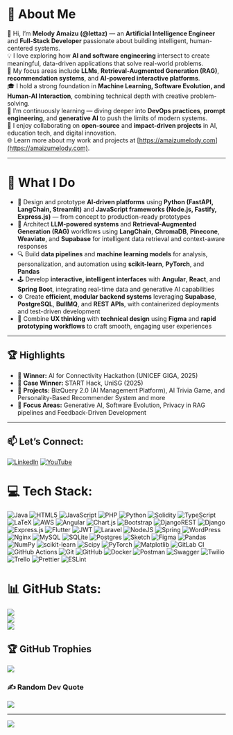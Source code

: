 # 💫 About Me
👋 Hi, I’m **Melody Amaizu (@lettaz)** — an **Artificial Intelligence Engineer** and **Full-Stack Developer** passionate about building intelligent, human-centered systems.  
💡 I love exploring how **AI and software engineering** intersect to create meaningful, data-driven applications that solve real-world problems.  
🧠 My focus areas include **LLMs**, **Retrieval-Augmented Generation (RAG)**, **recommendation systems**, and **AI-powered interactive platforms**.  
🎓 I hold a strong foundation in **Machine Learning, Software Evolution, and Human-AI Interaction**, combining technical depth with creative problem-solving.  
🌱 I’m continuously learning — diving deeper into **DevOps practices**, **prompt engineering**, and **generative AI** to push the limits of modern systems.  
💞️ I enjoy collaborating on **open-source** and **impact-driven projects** in AI, education tech, and digital innovation.  
🌐 Learn more about my work and projects at [https://amaizumelody.com](https://amaizumelody.com).  

---

# 🧩 What I Do
- 🧠 Design and prototype **AI-driven platforms** using **Python (FastAPI, LangChain, Streamlit)** and **JavaScript frameworks (Node.js, Fastify, Express.js)** — from concept to production-ready prototypes  
- 🧩 Architect **LLM-powered systems** and **Retrieval-Augmented Generation (RAG)** workflows using **LangChain**, **ChromaDB**, **Pinecone**, **Weaviate**, and **Supabase** for intelligent data retrieval and context-aware responses  
- 🔍 Build **data pipelines** and **machine learning models** for analysis, personalization, and automation using **scikit-learn**, **PyTorch**, and **Pandas**  
- 🕹️ Develop **interactive, intelligent interfaces** with **Angular**, **React**, and **Spring Boot**, integrating real-time data and generative AI capabilities  
- ⚙️ Create **efficient, modular backend systems** leveraging **Supabase**, **PostgreSQL**, **BullMQ**, and **REST APIs**, with containerized deployments and test-driven development  
- 🎨 Combine **UX thinking** with **technical design** using **Figma** and **rapid prototyping workflows** to craft smooth, engaging user experiences   

---

## 🏆 Highlights
- 🥇 **Winner:** AI for Connectivity Hackathon (UNICEF GIGA, 2025)  
- 🧩 **Case Winner:** START Hack, UniSG (2025)  
- 🚀 **Projects:** BizQuery 2.0 (AI Management Platform), AI Trivia Game, and Personality-Based Recommender System  and more
- 📘 **Focus Areas:** Generative AI, Software Evolution, Privacy in RAG pipelines  and Feedback-Driven Development  

---

## 📫 Let’s Connect:
[![LinkedIn](https://img.shields.io/badge/LinkedIn-%230077B5.svg?logo=linkedin&logoColor=white)](https://linkedin.com/in/http://linkedin.com/in/amaizu-melody-6ab91b12a) [![YouTube](https://img.shields.io/badge/YouTube-%23FF0000.svg?logo=YouTube&logoColor=white)](https://youtube.com/@https://youtube.com/@buildwithmel5486?si=uVJI6SctYQJEyhro) 

# 💻 Tech Stack:
![Java](https://img.shields.io/badge/java-%23ED8B00.svg?style=for-the-badge&logo=openjdk&logoColor=white) ![HTML5](https://img.shields.io/badge/html5-%23E34F26.svg?style=for-the-badge&logo=html5&logoColor=white) ![JavaScript](https://img.shields.io/badge/javascript-%23323330.svg?style=for-the-badge&logo=javascript&logoColor=%23F7DF1E) ![PHP](https://img.shields.io/badge/php-%23777BB4.svg?style=for-the-badge&logo=php&logoColor=white) ![Python](https://img.shields.io/badge/python-3670A0?style=for-the-badge&logo=python&logoColor=ffdd54) ![Solidity](https://img.shields.io/badge/Solidity-%23363636.svg?style=for-the-badge&logo=solidity&logoColor=white) ![TypeScript](https://img.shields.io/badge/typescript-%23007ACC.svg?style=for-the-badge&logo=typescript&logoColor=white) ![LaTeX](https://img.shields.io/badge/latex-%23008080.svg?style=for-the-badge&logo=latex&logoColor=white) ![AWS](https://img.shields.io/badge/AWS-%23FF9900.svg?style=for-the-badge&logo=amazon-aws&logoColor=white) ![Angular](https://img.shields.io/badge/angular-%23DD0031.svg?style=for-the-badge&logo=angular&logoColor=white) ![Chart.js](https://img.shields.io/badge/chart.js-F5788D.svg?style=for-the-badge&logo=chart.js&logoColor=white) ![Bootstrap](https://img.shields.io/badge/bootstrap-%238511FA.svg?style=for-the-badge&logo=bootstrap&logoColor=white) ![DjangoREST](https://img.shields.io/badge/DJANGO-REST-ff1709?style=for-the-badge&logo=django&logoColor=white&color=ff1709&labelColor=gray) ![Django](https://img.shields.io/badge/django-%23092E20.svg?style=for-the-badge&logo=django&logoColor=white) ![Express.js](https://img.shields.io/badge/express.js-%23404d59.svg?style=for-the-badge&logo=express&logoColor=%2361DAFB) ![Flutter](https://img.shields.io/badge/Flutter-%2302569B.svg?style=for-the-badge&logo=Flutter&logoColor=white) ![JWT](https://img.shields.io/badge/JWT-black?style=for-the-badge&logo=JSON%20web%20tokens) ![Laravel](https://img.shields.io/badge/laravel-%23FF2D20.svg?style=for-the-badge&logo=laravel&logoColor=white) ![NodeJS](https://img.shields.io/badge/node.js-6DA55F?style=for-the-badge&logo=node.js&logoColor=white) ![Spring](https://img.shields.io/badge/spring-%236DB33F.svg?style=for-the-badge&logo=spring&logoColor=white) ![WordPress](https://img.shields.io/badge/WordPress-%23117AC9.svg?style=for-the-badge&logo=WordPress&logoColor=white) ![Nginx](https://img.shields.io/badge/nginx-%23009639.svg?style=for-the-badge&logo=nginx&logoColor=white) ![MySQL](https://img.shields.io/badge/mysql-4479A1.svg?style=for-the-badge&logo=mysql&logoColor=white) ![SQLite](https://img.shields.io/badge/sqlite-%2307405e.svg?style=for-the-badge&logo=sqlite&logoColor=white) ![Postgres](https://img.shields.io/badge/postgres-%23316192.svg?style=for-the-badge&logo=postgresql&logoColor=white) ![Sketch](https://img.shields.io/badge/Sketch-FFB387?style=for-the-badge&logo=sketch&logoColor=black) ![Figma](https://img.shields.io/badge/figma-%23F24E1E.svg?style=for-the-badge&logo=figma&logoColor=white) ![Pandas](https://img.shields.io/badge/pandas-%23150458.svg?style=for-the-badge&logo=pandas&logoColor=white) ![NumPy](https://img.shields.io/badge/numpy-%23013243.svg?style=for-the-badge&logo=numpy&logoColor=white) ![scikit-learn](https://img.shields.io/badge/scikit--learn-%23F7931E.svg?style=for-the-badge&logo=scikit-learn&logoColor=white) ![Scipy](https://img.shields.io/badge/SciPy-%230C55A5.svg?style=for-the-badge&logo=scipy&logoColor=%white) ![PyTorch](https://img.shields.io/badge/PyTorch-%23EE4C2C.svg?style=for-the-badge&logo=PyTorch&logoColor=white) ![Matplotlib](https://img.shields.io/badge/Matplotlib-%23ffffff.svg?style=for-the-badge&logo=Matplotlib&logoColor=black) ![GitLab CI](https://img.shields.io/badge/gitlab%20CI-%23181717.svg?style=for-the-badge&logo=gitlab&logoColor=white) ![GitHub Actions](https://img.shields.io/badge/github%20actions-%232671E5.svg?style=for-the-badge&logo=githubactions&logoColor=white) ![Git](https://img.shields.io/badge/git-%23F05033.svg?style=for-the-badge&logo=git&logoColor=white) ![GitHub](https://img.shields.io/badge/github-%23121011.svg?style=for-the-badge&logo=github&logoColor=white) ![Docker](https://img.shields.io/badge/docker-%230db7ed.svg?style=for-the-badge&logo=docker&logoColor=white) ![Postman](https://img.shields.io/badge/Postman-FF6C37?style=for-the-badge&logo=postman&logoColor=white) ![Swagger](https://img.shields.io/badge/-Swagger-%23Clojure?style=for-the-badge&logo=swagger&logoColor=white) ![Twilio](https://img.shields.io/badge/Twilio-F22F46?style=for-the-badge&logo=Twilio&logoColor=white) ![Trello](https://img.shields.io/badge/Trello-%23026AA7.svg?style=for-the-badge&logo=Trello&logoColor=white) ![Prettier](https://img.shields.io/badge/prettier-%23F7B93E.svg?style=for-the-badge&logo=prettier&logoColor=black) ![ESLint](https://img.shields.io/badge/ESLint-4B3263?style=for-the-badge&logo=eslint&logoColor=white)
# 📊 GitHub Stats:
![](https://github-readme-stats.vercel.app/api?username=lettaz&theme=dark&hide_border=false&include_all_commits=true&count_private=false)<br/>
![](https://github-readme-streak-stats.herokuapp.com/?user=lettaz&theme=dark&hide_border=false)<br/>
![](https://github-readme-stats.vercel.app/api/top-langs/?username=lettaz&theme=dark&hide_border=false&include_all_commits=true&count_private=false&layout=compact)

## 🏆 GitHub Trophies
![](https://github-profile-trophy.vercel.app/?username=lettaz&theme=radical&no-frame=false&no-bg=true&margin-w=4)

### ✍️ Random Dev Quote
![](https://quotes-github-readme.vercel.app/api?type=horizontal&theme=radical)

---
[![](https://visitcount.itsvg.in/api?id=lettaz&icon=0&color=0)](https://visitcount.itsvg.in)

<!-- Proudly created with GPRM ( https://gprm.itsvg.in ) -->
<!---
lettaz/lettaz is a ✨ special ✨ repository because its `README.md` (this file) appears on your GitHub profile.
You can click the Preview link to take a look at your changes.
--->
